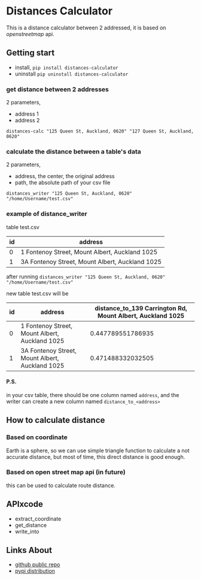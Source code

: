 # Distances Calculator

This is a distance calculator between 2 addressed, it is based on 
*openstreetmap* api.

## Getting start
- install, `pip install distances-calculator`
- uninstall `pip uninstall distances-calculator`

### get distance between 2 addresses
2 parameters, 

- address 1
- address 2

```
distances-calc "125 Queen St, Auckland, 0620" "127 Queen St, Auckland, 0620"
```

### calculate the distance between a table's data
2 parameters,

- address, the center, the original address
- path, the absolute path of your csv file

```
distances_writer "125 Queen St, Auckland, 0620" "/home/Username/test.csv"
```


### example of distance_writer
table test.csv

id | address
------------- | -------------
0  | 1 Fontenoy Street, Mount Albert, Auckland 1025  
1  | 3A Fontenoy Street, Mount Albert, Auckland 1025

after running `distances_writer "125 Queen St, Auckland, 0620" "/home/Username/test.csv"`

new table test.csv will be


id|address|distance_to_139 Carrington Rd, Mount Albert, Auckland 1025
------|-----|----
0  | 1 Fontenoy Street, Mount Albert, Auckland 1025| 0.447789551786935
1  | 3A Fontenoy Street, Mount Albert, Auckland 1025|0.471488332032505




#### P.S.
in your csv table, there should be one column named `address`, and the writer can create a new column named `distance_to_<address>`

## How to calculate distance
### Based on coordinate
Earth is a sphere, so we can use simple triangle function to 
calculate a not accurate distance, but most of time, 
this direct distance is good enough.

### Based on open street map api (in future)
this can be used to calculate route distance.

## APIxcode
- extract_coordinate 
- get_distance
- write_into

## Links About
- [github public repo](https://github.com/tim-hub/distance_calculator)
- [pypi distribution](https://pypi.org/project/distances-calculator/)